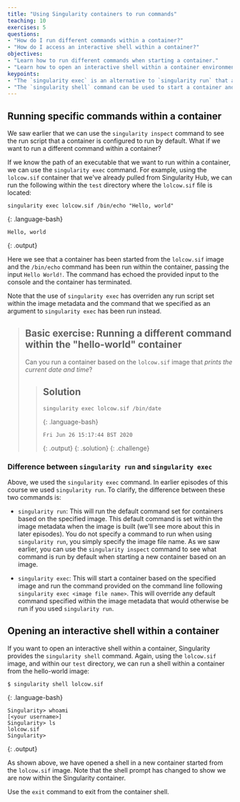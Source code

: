 ```yaml
---
title: "Using Singularity containers to run commands"
teaching: 10
exercises: 5
questions:
- "How do I run different commands within a container?"
- "How do I access an interactive shell within a container?"
objectives:
- "Learn how to run different commands when starting a container."
- "Learn how to open an interactive shell within a container environment."
keypoints:
- "The `singularity exec` is an alternative to `singularity run` that allows you to start a container running a specific command."
- "The `singularity shell` command can be used to start a container and run an interactive shell within it."
---
```


## Running specific commands within a container

We saw earlier that we can use the `singularity inspect` command to see the run script that a container is configured to run by default. What if we want to run a different command within a container?

If we know the path of an executable that we want to run within a container, we can use the `singularity exec` command. For example, using the `lolcow.sif` container that we've already pulled from Singularity Hub, we can run the following within the `test` directory where the `lolcow.sif` file is located:

~~~
singularity exec lolcow.sif /bin/echo "Hello, world"
~~~
{: .language-bash}

~~~
Hello, world
~~~
{: .output}

Here we see that a container has been started from the `lolcow.sif` image and the `/bin/echo` command has been run within the container, passing the input `Hello World!`. The command has echoed the provided input to the console and the container has terminated.

Note that the use of `singularity exec` has overriden any run script set within the image metadata and the command that we specified as an argument to `singularity exec` has been run instead.

> ## Basic exercise: Running a different command within the "hello-world" container
>
> Can you run a container based on the `lolcow.sif` image that *prints the current date and time*?
> 
> > ## Solution
> >
> > ~~~
> > singularity exec lolcow.sif /bin/date
> > ~~~
> > {: .language-bash}
> > 
> > ~~~
> > Fri Jun 26 15:17:44 BST 2020
> > ~~~
> > {: .output}
> {: .solution}
{: .challenge}


### Difference between `singularity run` and `singularity exec`

Above, we used the `singularity exec` command. In earlier episodes of this
course we used `singularity run`. To clarify, the difference between these
two commands is:

 - `singularity run`: This will run the default command set for containers
   based on the specified image. This default command is set within
   the image metadata when the image is built (we'll see more about this
   in later episodes). You do not specify a command to run when using
   `singularity run`, you simply specify the image file name. As we saw 
   earlier, you can use the `singularity inspect` command to see what command
   is run by default when starting a new container based on an image.

 - `singularity exec`: This will start a container based on the specified
   image and run the command provided on the command line following
   `singularity exec <image file name>`. This will override any default
   command specified within the image metadata that would otherwise be
   run if you used `singularity run`.

## Opening an interactive shell within a container

If you want to open an interactive shell within a container, Singularity provides the `singularity shell` command. Again, using the `lolcow.sif` image, and within our `test` directory, we can run a shell within a container from the hello-world image:

~~~
$ singularity shell lolcow.sif
~~~
{: .language-bash}

~~~
Singularity> whoami
[<your username>]
Singularity> ls
lolcow.sif
Singularity> 
~~~
{: .output}

As shown above, we have opened a shell in a new container started from the `lolcow.sif` image. Note that the shell prompt has changed to show we are now within the Singularity container.

Use the `exit` command to exit from the container shell.


